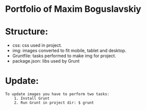 Portfolio of Maxim Boguslavskiy
===============================
# Structure:
 - css:
    css used in project.
 - img:
    images converted to fit mobile, tablet and desktop.
 - Gruntfile:
    tasks performed to make img for project.
 - package.json:
    libs used by Grunt

# Update:
    To update images you have to perform two tasks:
        1. Install Grunt
        2. Run Grunt in project dir: $ grunt